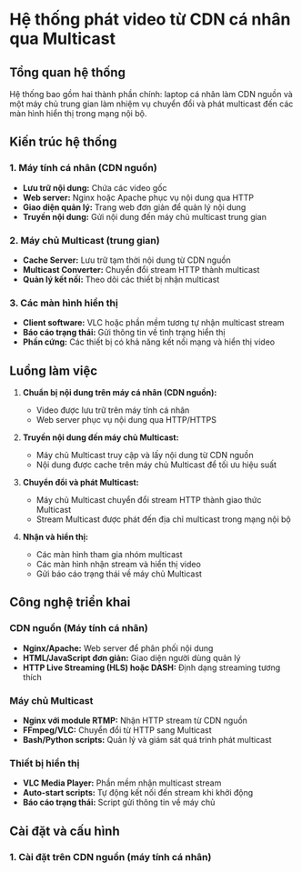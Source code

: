 # Hệ thống phát video từ CDN cá nhân qua Multicast

## Tổng quan hệ thống
Hệ thống bao gồm hai thành phần chính: laptop cá nhân làm CDN nguồn và một máy chủ trung gian làm nhiệm vụ chuyển đổi và phát multicast đến các màn hình hiển thị trong mạng nội bộ.

## Kiến trúc hệ thống

### 1. Máy tính cá nhân (CDN nguồn)
- **Lưu trữ nội dung:** Chứa các video gốc
- **Web server:** Nginx hoặc Apache phục vụ nội dung qua HTTP
- **Giao diện quản lý:** Trang web đơn giản để quản lý nội dung
- **Truyền nội dung:** Gửi nội dung đến máy chủ multicast trung gian

### 2. Máy chủ Multicast (trung gian)
- **Cache Server:** Lưu trữ tạm thời nội dung từ CDN nguồn
- **Multicast Converter:** Chuyển đổi stream HTTP thành multicast
- **Quản lý kết nối:** Theo dõi các thiết bị nhận multicast

### 3. Các màn hình hiển thị
- **Client software:** VLC hoặc phần mềm tương tự nhận multicast stream
- **Báo cáo trạng thái:** Gửi thông tin về tình trạng hiển thị
- **Phần cứng:** Các thiết bị có khả năng kết nối mạng và hiển thị video

## Luồng làm việc

1. **Chuẩn bị nội dung trên máy cá nhân (CDN nguồn):**
   - Video được lưu trữ trên máy tính cá nhân
   - Web server phục vụ nội dung qua HTTP/HTTPS

2. **Truyền nội dung đến máy chủ Multicast:**
   - Máy chủ Multicast truy cập và lấy nội dung từ CDN nguồn
   - Nội dung được cache trên máy chủ Multicast để tối ưu hiệu suất

3. **Chuyển đổi và phát Multicast:**
   - Máy chủ Multicast chuyển đổi stream HTTP thành giao thức Multicast
   - Stream Multicast được phát đến địa chỉ multicast trong mạng nội bộ

4. **Nhận và hiển thị:**
   - Các màn hình tham gia nhóm multicast
   - Các màn hình nhận stream và hiển thị video
   - Gửi báo cáo trạng thái về máy chủ Multicast

## Công nghệ triển khai

### CDN nguồn (Máy tính cá nhân)
- **Nginx/Apache:** Web server để phân phối nội dung
- **HTML/JavaScript đơn giản:** Giao diện người dùng quản lý
- **HTTP Live Streaming (HLS) hoặc DASH:** Định dạng streaming tương thích

### Máy chủ Multicast
- **Nginx với module RTMP:** Nhận HTTP stream từ CDN nguồn
- **FFmpeg/VLC:** Chuyển đổi từ HTTP sang Multicast
- **Bash/Python scripts:** Quản lý và giám sát quá trình phát multicast

### Thiết bị hiển thị
- **VLC Media Player:** Phần mềm nhận multicast stream
- **Auto-start scripts:** Tự động kết nối đến stream khi khởi động
- **Báo cáo trạng thái:** Script gửi thông tin về máy chủ

## Cài đặt và cấu hình

### 1. Cài đặt trên CDN nguồn (máy tính cá nhân)